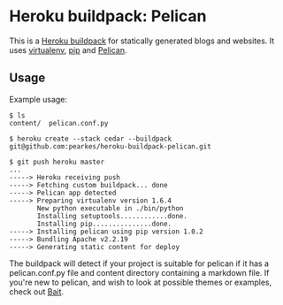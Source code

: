 Heroku buildpack: Pelican
========================

This is a [Heroku buildpack](http://devcenter.heroku.com/articles/buildpack) for statically generated blogs and websites.
It uses [virtualenv](http://www.virtualenv.org/), [pip](http://www.pip-installer.org/) and [Pelican](http://readthedocs.org/docs/pelican/en/2.7.2/). 

Usage
-----

Example usage:

    $ ls
    content/  pelican.conf.py

    $ heroku create --stack cedar --buildpack git@github.com:pearkes/heroku-buildpack-pelican.git

    $ git push heroku master
    ...
    -----> Heroku receiving push
    -----> Fetching custom buildpack... done
    -----> Pelican app detected
    -----> Preparing virtualenv version 1.6.4
           New python executable in ./bin/python
           Installing setuptools............done.
           Installing pip...............done.
    -----> Installing pelican using pip version 1.0.2
    -----> Bundling Apache v2.2.19
    -----> Generating static content for deploy


The buildpack will detect if your project is suitable for pelican if it has a pelican.conf.py file and content directory containing a markdown file. If you're new to pelican, and wish to look at possible themes or examples, check out [Bait](http://github.com/pearkes/bait).